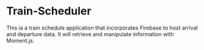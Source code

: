 # Train-Scheduler

This ia a train schedule application that incorporates Firebase to host arrival and departure data. It will retrieve and manipulate information with Moment.js.

